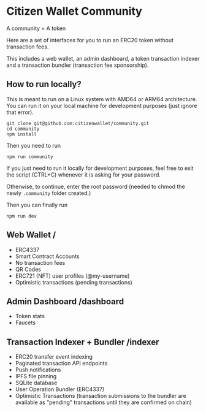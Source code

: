 # Citizen Wallet Community

A community = A token

Here are a set of interfaces for you to run an ERC20 token without transaction fees.

This includes a web wallet, an admin dashboard, a token transaction indexer and a transaction bundler (transaction fee sponsorship).

## How to run locally?

This is meant to run on a Linux system with AMD64 or ARM64 architecture.
You can run it on your local machine for development purposes (just ignore that error).

```
git clone git@github.com:citizenwallet/community.git
cd community
npm install
```

Then you need to run

```
npm run community
```

If you just need to run it locally for development purposes, feel free to exit the script (CTRL+C) whenever it is asking for your password.

Otherwise, to continue, enter the root password (needed to chmod the newly `.community` folder created.)

Then you can finally run

```
npm run dev
```

## Web Wallet /

- ERC4337
- Smart Contract Accounts
- No transaction fees
- QR Codes
- ERC721 (NFT) user profiles (@my-username)
- Optimistic transactions (pending transactions)

## Admin Dashboard /dashboard

- Token stats
- Faucets

## Transaction Indexer + Bundler /indexer

- ERC20 transfer event indexing
- Paginated transaction API endpoints
- Push notifications
- IPFS file pinning
- SQLite database
- User Operation Bundler (ERC4337)
- Optimistic Transactions (transaction submissions to the bundler are available as "pending" transactions until they are confirmed on chain)
